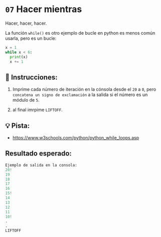 # `07` Hacer mientras

Hacer, hacer, hacer.

La función `while()` es otro ejemplo de bucle en python es menos común usarla, pero es un bucle:

```py
x = 1
while x < 6:
  print(x)
  x += 1
```
## 📝 Instrucciones:

1. Imprime cada número de iteración en la cónsola desde el `20` a `0`, pero `concatena un signo de exclamación` a la salida si el número es un módulo de `5`.

2. al final imrpime `LIFTOFF`.

## 💡 Pista:

+ https://www.w3schools.com/python/python_while_loops.asp

## Resultado esperado:

```py
Ejemplo de salida en la consola:
20!
19
18
17
16
15!
14
13
12
11
10!
.
.
LIFTOFF
```


